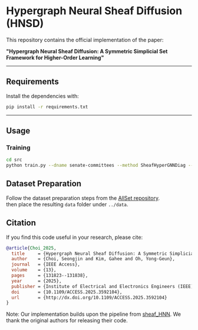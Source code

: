 # Hypergraph Neural Sheaf Diffusion (HNSD)

This repository contains the official implementation of the paper:

**"Hypergraph Neural Sheaf Diffusion: A Symmetric Simplicial Set Framework for Higher-Order Learning"** 

---

## Requirements
Install the dependencies with:
```bash
pip install -r requirements.txt
```
---

## Usage

### Training
```bash
cd src
python train.py --dname senate-committees --method SheafHyperGNNDiag --new_edge True --earlystop True --plot True
```

## Dataset Preparation
Follow the dataset preparation steps from the [AllSet repository](https://github.com/jianhao2016/AllSet).  
then place the resulting `data` folder under `../data`.

## Citation

If you find this code useful in your research, please cite:

```bibtex
@article{Choi_2025,
  title     = {Hypergraph Neural Sheaf Diffusion: A Symmetric Simplicial Set Framework for Higher-Order Learning},
  author    = {Choi, Seongjin and Kim, Gahee and Oh, Yong-Geun},
  journal   = {IEEE Access},
  volume    = {13},
  pages     = {131823--131838},
  year      = {2025},
  publisher = {Institute of Electrical and Electronics Engineers (IEEE)},
  doi       = {10.1109/ACCESS.2025.3592104},
  url       = {http://dx.doi.org/10.1109/ACCESS.2025.3592104}
}
```

Note: Our implementation builds upon the pipeline from [sheaf_HNN](https://github.com/IuliaDuta/sheaf_HNN). 
We thank the original authors for releasing their code.

